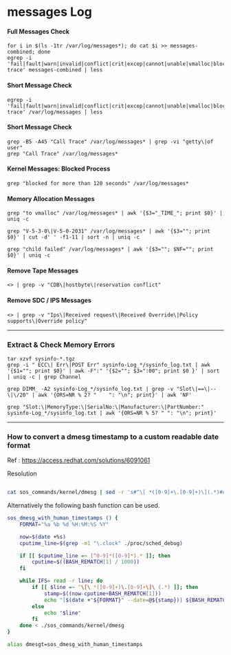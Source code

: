 # messages Log

#### Full Messages Check
```
for i in $(ls -1tr /var/log/messages*); do cat $i >> messages-combined; done
egrep -i 'fail|fault|warn|invalid|conflict|crit|excep|cannot|unable|vmalloc|blocked|call trace' messages-combined | less
```


#### Short Message Check
```
egrep -i 'fail|fault|warn|invalid|conflict|crit|excep|cannot|unable|vmalloc|blocked|call trace' /var/log/messages | less
```


#### Short Message Check

```
grep -B5 -A45 "Call Trace" /var/log/messages* | grep -vi "getty\|of user"
grep "Call Trace" /var/log/messages*
```


#### Kernel Messages: Blocked Process
```
grep "blocked for more than 120 seconds" /var/log/messages*
```



#### Memory Allocation Messages

```
grep "to vmalloc" /var/log/messages* | awk '{$3="_TIME_"; print $0}' | uniq -c

grep "V-5-3-0\|V-5-0-2031" /var/log/messages* | awk '{$3=""; print $0}' | cut -d' ' -f1-11 | sort -n | uniq -c

grep "child failed" /var/log/messages* | awk '{$3=""; $NF=""; print $0}' | uniq -c
```

#### Remove Tape Messages
```
<> | grep -v "CDB\|hostbyte\|reservation conflict"
```

#### Remove SDC / IPS Messages
```
<> | grep -v "Ips\|Received request\|Received Override\|Policy supports\|Override policy"
```

---

### Extract & Check Memory Errors

```
tar xzvf sysinfo-*.tgz
grep -i " ECC\| Err\|POST Err" sysinfo-Log_*/sysinfo_log.txt | awk '{$1=""; print $0}' | awk -F":" '{$2=""; $3=":00"; print $0 }' | sort | uniq -c | grep Channel

grep DIMM_ -A2 sysinfo-Log_*/sysinfo_log.txt | grep -v "Slot\|==\|--\|\/20" | awk '{ORS=NR % 2? "    ": "\n"; print}' | awk 'NF'

grep "Slot:\|MemoryType:\|SerialNo:\|Manufacturer:\|PartNumber:" sysinfo-Log_*/sysinfo_log.txt | awk '{ORS=NR % 5? " ": "\n"; print}'
```


---

### How to convert a dmesg timestamp to a custom readable date format

Ref : https://access.redhat.com/solutions/6091061

Resolution

```bash

cat sos_commands/kernel/dmesg | sed -r 's#^\[ *([0-9]+\.[0-9]+)\](.*)#echo -n "[";echo -n $(date --date="@$(echo "$(grep btime proc/stat|cut -d " " -f 2)+\1" | bc)" +"%c");echo -n "]";echo -n "\2"#e' >./dmesg_ts

```

Alternatively the following bash function can be used.

```bash
sos_dmesg_with_human_timestamps () {
    FORMAT="%a %b %d %H:%M:%S %Y"

    now=$(date +%s)
    cputime_line=$(grep -m1 "\.clock" ./proc/sched_debug)

    if [[ $cputime_line =~ [^0-9]*([0-9]*).* ]]; then
        cputime=$((BASH_REMATCH[1] / 1000))
    fi

    while IFS= read -r line; do
        if [[ $line =~ ^\[\ *([0-9]+)\.[0-9]+\]\ (.*) ]]; then
            stamp=$((now-cputime+BASH_REMATCH[1]))
            echo "[$(date +"${FORMAT}" --date=@${stamp})] ${BASH_REMATCH[2]}"
        else
            echo "$line"
        fi
    done < ./sos_commands/kernel/dmesg
}

alias dmesgt=sos_dmesg_with_human_timestamps

```

